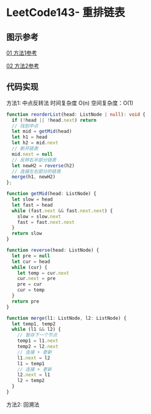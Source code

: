 
# LeetCode143- 重排链表

## 图示参考

[01 方法1参考](https://leetcode.cn/problems/reorder-list/solution/dong-hua-yan-shi-kuai-man-zhi-zhen-143-z-4kmk/)

[02 方法2参考]()

## 代码实现

方法1: 中点反转法  时间复杂度 O(n)  空间复杂度：O(1)

```ts
function reorderList(head: ListNode | null): void {
  if (!head || !head.next) return
  // 找到中点
  let mid = getMid(head)
  let h1 = head
  let h2 = mid.next
  // 断开链表
  mid.next = null
  // 反转右半部分链表
  let newH2 = reverse(h2)
  // 连接左右部分的链表
  merge(h1, newH2)
};

function getMid(head: ListNode) {
  let slow = head
  let fast = head
  while (fast.next && fast.next.next) {
    slow = slow.next
    fast = fast.next.next
  }
  return slow
}

function reverse(head: ListNode) {
  let pre = null
  let cur = head
  while (cur) {
    let temp = cur.next
    cur.next = pre
    pre = cur
    cur = temp
  }
  return pre
}

function merge(l1: ListNode, l2: ListNode) {
  let temp1, temp2
  while (l1 && l2) {
    // 暂存下一个节点
    temp1 = l1.next
    temp2 = l2.next
    // 连接 + 更新
    l1.next = l2
    l1 = temp1
    // 连接 + 更新
    l2.next = l1
    l2 = temp2
  }
}
```

方法2: 回溯法

```ts

```

